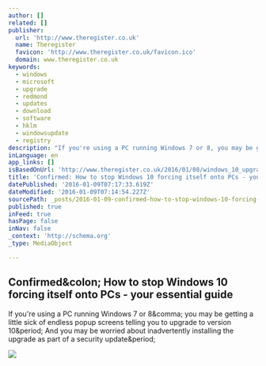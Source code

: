 ```yaml
---
author: []
related: []
publisher:
  url: 'http://www.theregister.co.uk'
  name: Theregister
  favicon: 'http://www.theregister.co.uk/favicon.ico'
  domain: www.theregister.co.uk
keywords:
  - windows
  - microsoft
  - upgrade
  - redmond
  - updates
  - download
  - software
  - hklm
  - windowsupdate
  - registry
description: "If you're using a PC running Windows 7 or 8, you may be getting a little sick of endless popup screens telling you to upgrade to version 10. And you may be worried about inadvertently installing the upgrade as part of a security update."
inLanguage: en
app_links: []
isBasedOnUrl: 'http://www.theregister.co.uk/2016/01/08/windows_10_upgrade_blocker/'
title: 'Confirmed: How to stop Windows 10 forcing itself onto PCs - your essential guide'
datePublished: '2016-01-09T07:17:33.619Z'
dateModified: '2016-01-09T07:14:54.227Z'
sourcePath: _posts/2016-01-09-confirmed-how-to-stop-windows-10-forcing-itself-onto-pcs-.md
published: true
inFeed: true
hasPage: false
inNav: false
_context: 'http://schema.org'
_type: MediaObject

---
```

<article style=""><h1>Confirmed&amp;colon; How to stop Windows 10 forcing itself onto PCs - your essential guide</h1><p>If you're using a PC running Windows 7 or 8&amp;comma; you may be getting a little sick of endless popup screens telling you to upgrade to version 10&amp;period; And you may be worried about inadvertently installing the upgrade as part of a security update&amp;period;</p><img src="https://regmedia.co.uk/2016/01/08/pc_user_again.jpg?x=1200&amp;y=794" /></article>